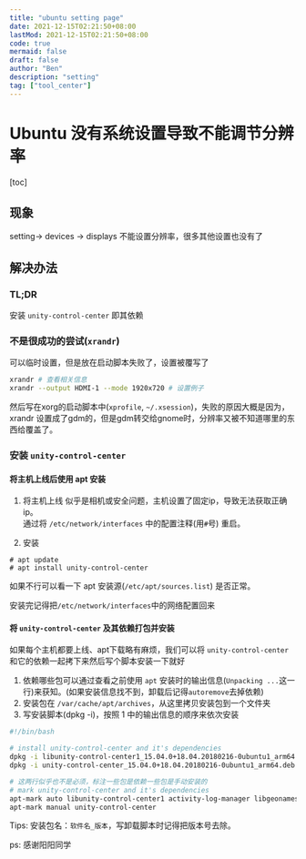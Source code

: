 ```yaml
---
title: "ubuntu setting page"
date: 2021-12-15T02:21:50+08:00
lastMod: 2021-12-15T02:21:50+08:00
code: true
mermaid: false
draft: false
author: "Ben"
description: "setting"
tag: ["tool_center"]
---
```



# Ubuntu 没有系统设置导致不能调节分辨率

[toc]

## 现象

setting-> devices -> displays 不能设置分辨率，很多其他设置也没有了

## 解决办法

### TL;DR

安装 `unity-control-center` 即其依赖

### 不是很成功的尝试(`xrandr`)

可以临时设置，但是放在启动脚本失败了，设置被覆写了

```sh
xrandr # 查看相关信息
xrandr --output HDMI-1 --mode 1920x720 # 设置例子
```

然后写在xorg的启动脚本中(`xprofile`, `~/.xsession`)，失败的原因大概是因为，xrandr 设置成了gdm的，但是gdm转交给gnome时，分辨率又被不知道哪里的东西给覆盖了。

### 安装 `unity-control-center`
#### 将主机上线后使用 apt 安装

1. 将主机上线
似乎是相机或安全问题，主机设置了固定ip，导致无法获取正确ip。  
通过将 `/etc/network/interfaces` 中的配置注释(用`#`号) 重启。

2. 安装

```shell
# apt update
# apt install unity-control-center
```

如果不行可以看一下 apt 安装源(`/etc/apt/sources.list`) 是否正常。

安装完记得把`/etc/network/interfaces`中的网络配置回来

#### 将 `unity-control-center` 及其依赖打包并安装

如果每个主机都要上线、apt下载略有麻烦，我们可以将 `unity-control-center` 和它的依赖一起拷下来然后写个脚本安装一下就好

1. 依赖哪些包可以通过查看之前使用 `apt` 安装时的输出信息(`Unpacking ...`这一行)来获知。(如果安装信息找不到，卸载后记得`autoremove`去掉依赖)
2. 安装包在 `/var/cache/apt/archives`，从这里拷贝安装包到一个文件夹
3. 写安装脚本(dpkg -i)，按照 1 中的输出信息的顺序来依次安装

```sh
#!/bin/bash

# install unity-control-center and it's dependencies
dpkg -i libunity-control-center1_15.04.0+18.04.20180216-0ubuntu1_arm64.deb activity-log-manager_0.9.7-0ubuntu26_arm64.deb libgeonames-common_0.2+17.04.20170220-0ubuntu1_all.deb libgeonames0_0.2+17.04.20170220-0ubuntu1_arm64.deb libnm-gtk0_1.8.10-2ubuntu3_arm64.deb libtimezonemap-data_0.4.5_all.deb libtimezonemap1_0.4.5_arm64.deb system-config-printer_1.5.11-1ubuntu2_all.deb
dpkg -i unity-control-center_15.04.0+18.04.20180216-0ubuntu1_arm64.deb

# 这两行似乎也不是必须，标注一些包是依赖一些包是手动安装的
# mark unity-control-center and it's dependencies
apt-mark auto libunity-control-center1 activity-log-manager libgeonames-common libgeonames0 libnm-gtk0 libtimezonemap-data libtimezonemap1 system-config-printer
apt-mark manual unity-control-center
```

Tips: 安装包名：`软件名_版本`，写卸载脚本时记得把版本号去除。

ps: 感谢阳阳同学


